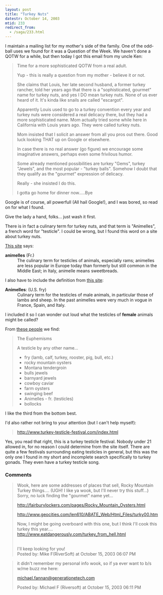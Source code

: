 ```yaml
---
layout: post
title: "Turkey Nuts"
datestr: October 14, 2003
mtid: 233
redirect_from:
  - /saga/233.html
---
```


I maintain a mailing list for my mother's side of the family.  One of the odd-ball uses we found for it was a Question of the Week.  We haven't done a QOTW for a while, but then today I got this email from my uncle Ken:
<blockquote>
Time for a more sophisticated QOTW from a real adult.</q>

Yup - this is really a question from my mother - believe it or not.</q>

She claims that Louis, her late second husband, a former turkey rancher, told her years ago that there is a "sophisticated, gourmet" name for turkey nuts, and yes I DO mean turkey nuts. None of us ever heard of it. It's kinda like snails are called "escargot".</q>

Apparently Louis used to go to a turkey convention every year and turkey nuts were considered a real delicacy there, but they had a more sophisticated name. Mom actually tried some while here in California with Louis years ago. They were called turkey nuts.</q>

Mom insisted that I solicit an answer from all you pros out there. Good luck looking THAT up on Google or elsewhere.</q>

In case there is no real answer (go figure) we encourage some imaginative answers, perhaps even some frivilous humor.</q>

Some already mentioned possibilities are turkey "Gems", turkey "Jewels", and the most popular - "turkey balls". Somehow I doubt that they qualify as the "gourmet" expression of delicacy.</q>

Really - she insisted I do this.</q>

I gotta go home for dinner now.....Bye</q>
</blockquote>

Google is of course, all powerfull (All hail Google!), and I was bored, so read on for what I found.

Give the lady a hand, folks... just wash it first.

There is in fact a culinary term for turkey nuts, and that term is "Animelles", a french word for "testicle".  I could be wrong, but I found this word on a site about turkey nuts.

<a href="http://www.psgrill.net/Encyclopedia/ENCYCLOPEDIA.html">This site</a> says:
<dl>
<dt><b>animelles</b> (Fr.)</dt>
<dd>The culinary term for testicles of animals, especially rams; animelles are less popular in Europe today than formerly but still common in the Middle East; in Italy, animelle means sweetbreads.</dd>
</dl>

I also have to include the definition from <a href="http://www.hoboes.com/html/Diner/oysters.shtml">this site</a>:
<dl>
<dt><b>Animelles</b>: (U.S. fry)</dt>
<dd>Culinary term for the testicles of male animals, in particular those of lambs and sheep. In the past animelles were very much in vogue in France, Spain, and Italy.</dd>
</dl>

I included it so I can wonder out loud what the testicles of <strong>female</strong> animals might be called?

From <a href="http://www.funlinked.com/testicle/fact.html">these people</a> we find:
<blockquote>
The Euphemisms

A testicle by any other name...
<ul>
<li>fry (lamb, calf, turkey, rooster, pig, bull, etc.)</li>
<li>rocky mountain oysters</li>
<li>Montana tendergroin</li>
<li>bulls jewels</li>
<li>barnyard jewels</li>
<li>cowboy caviar</li>
<li>farm oysters</li>
<li>swinging beef</li>
<li>Animelles - fr. (testicles)</li>
<li>bollocks</li>
</ul>
</blockquote>

I like the third from the bottom best.

I'd also rather not bring to your attention (but I can't help myself):
<blockquote>
<a href="http://www.turkey-testicle-festival.com/index.html" title=" Turkey Testicle Festival Official Site">http://www.turkey-testicle-festival.com/index.html</a>
</blockquote>

Yes, you read that right, this is a turkey testicle festival.  Nobody under 21 allowed in, for no reason I could determine from the site itself.  There are quite a few festivals surrounding eating testicles in general, but this was the only one I found in my short and incomplete search specifically to turkey gonads.  They even have a turkey testicle song.

### Comments

<blockquote>
Wook, here are some addresses of places that sell, Rocky Mountain Turkey things.... (UGH! I like ya wook, but I'll never try this stuff...)  Sorry, no luck finding the "gourmet" name yet...

<a href="http://fairburylockers.com/pages/Rocky_Mountain_Oysters.html">http://fairburylockers.com/pages/Rocky_Mountain_Oysters.html</a>

<a href="http://www.geocities.com/len610/ABATE_Web/Html_Files/turky00.htm">http://www.geocities.com/len610/ABATE_Web/Html_Files/turky00.htm</a>

Now, I might be going overboard with this one, but I think I'll cook this turkey this year....<br />
<a href="http://www.eatdangerously.com/turkey_from_hell.html">http://www.eatdangerously.com/turkey_from_hell.html</a>

<br />
I'll keep looking for you!
<div class="post-meta">Posted by: Mike F(RiverSoft) at October 15, 2003 06:07 PM</div> </blockquote>
<blockquote>
it didn't remember my personal info wook, so if ya ever want to b/s w/me buzz me here:

michael.fannan@generationetech.com
<div class="post-meta">Posted by: Michael F (Riversoft) at October 15, 2003 06:11 PM</div> </blockquote>

